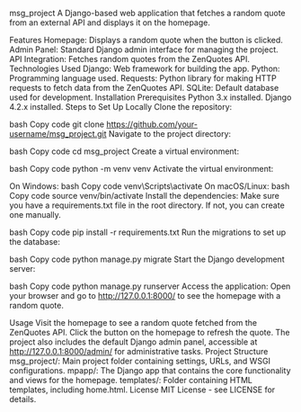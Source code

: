 msg_project
A Django-based web application that fetches a random quote from an external API and displays it on the homepage.

Features
Homepage: Displays a random quote when the button is clicked.
Admin Panel: Standard Django admin interface for managing the project.
API Integration: Fetches random quotes from the ZenQuotes API.
Technologies Used
Django: Web framework for building the app.
Python: Programming language used.
Requests: Python library for making HTTP requests to fetch data from the ZenQuotes API.
SQLite: Default database used for development.
Installation
Prerequisites
Python 3.x installed.
Django 4.2.x installed.
Steps to Set Up Locally
Clone the repository:

bash
Copy code
git clone https://github.com/your-username/msg_project.git
Navigate to the project directory:

bash
Copy code
cd msg_project
Create a virtual environment:

bash
Copy code
python -m venv venv
Activate the virtual environment:

On Windows:
bash
Copy code
venv\Scripts\activate
On macOS/Linux:
bash
Copy code
source venv/bin/activate
Install the dependencies: Make sure you have a requirements.txt file in the root directory. If not, you can create one manually.

bash
Copy code
pip install -r requirements.txt
Run the migrations to set up the database:

bash
Copy code
python manage.py migrate
Start the Django development server:

bash
Copy code
python manage.py runserver
Access the application: Open your browser and go to http://127.0.0.1:8000/ to see the homepage with a random quote.

Usage
Visit the homepage to see a random quote fetched from the ZenQuotes API.
Click the button on the homepage to refresh the quote.
The project also includes the default Django admin panel, accessible at http://127.0.0.1:8000/admin/ for administrative tasks.
Project Structure
msg_project/: Main project folder containing settings, URLs, and WSGI configurations.
mpapp/: The Django app that contains the core functionality and views for the homepage.
templates/: Folder containing HTML templates, including home.html.
License
MIT License - see LICENSE for details.

